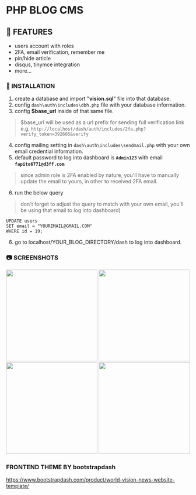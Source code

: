 # PHP BLOG CMS
## 📖 FEATURES

- users account with roles
- 2FA, email verification, remember me
- pin/hide article
- disqus, tinymce integration
- more...

### 🔧 INSTALLATION

1. create a database and import "**vision.sql**" file into that database. 
2. config `dash\auth\includes\dbh.php` file with your database information.
3. config **$base_url** inside of that same file. 
> $base_url will be used as a url prefix for sending full verification link<br>
> e.g. `http://localhost/dash/auth/includes/2fa.php?verify_token=392605&verify`
4. config mailing setting in `dash\auth\includes\sendmail.php` with your own email credential information.
5. default password to log into dashboard is **`Admin123`** with email **`fapito6771@d3ff.com`** 
> since admin role is 2FA enabled by nature, you'll have to manually update the email to yours, in other to received 2FA email. 
6. run the below query 
> don't forget to adjust the query to match with your own email, you'll be using that email to log into dashboard)
```
UPDATE users
SET email = "YOUREMAIL@GMAIL.COM"
WHERE id = 19;
```
6. go to localhost/YOUR_BLOG_DIRECTORY/dash to log into dashboard.

### 📷 SCREENSHOTS

<img src="https://github.com/lynchzival/php-blog-cms/blob/main/screenshot/1.png?raw=true" width="auto" height="250" />
<img src="https://github.com/lynchzival/php-blog-cms/blob/main/screenshot/2.png?raw=true" width="auto" height="250" />
<img src="https://github.com/lynchzival/php-blog-cms/blob/main/screenshot/3.png?raw=true" width="auto" height="250" />
<img src="https://github.com/lynchzival/php-blog-cms/blob/main/screenshot/4.png?raw=true" width="auto" height="250" />

### FRONTEND THEME BY bootstrapdash
https://www.bootstrapdash.com/product/world-vision-news-website-template/
